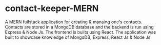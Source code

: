 # contact-keeper-MERN
A MERN fullstack application for creating & manaing one's contacts. Contacts are stored in a MongoDB database and the backend is run using Express & Node Js. The frontend is builts using React. The application was built to showcase knowledge of MongoDB, Express, React Js &amp; Node Js
